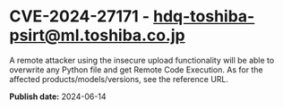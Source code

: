 # CVE-2024-27171 - hdq-toshiba-psirt@ml.toshiba.co.jp

A remote attacker using the insecure upload functionality will be able to overwrite any Python file and get Remote Code Execution. As for the affected products/models/versions, see the reference URL.

**Publish date:** 2024-06-14
